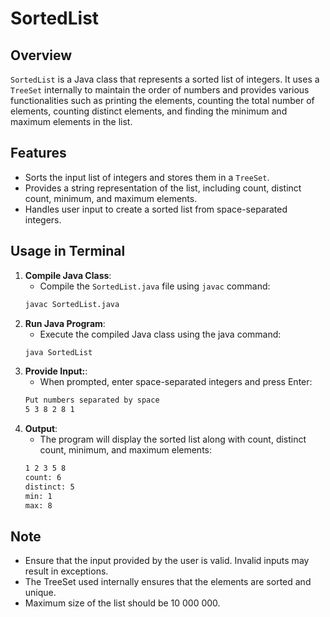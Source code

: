 # SortedList

## Overview
`SortedList` is a Java class that represents a sorted list of integers. It uses a `TreeSet` internally to maintain the order of numbers and provides various functionalities such as printing the elements, counting the total number of elements, counting distinct elements, and finding the minimum and maximum elements in the list.

## Features
- Sorts the input list of integers and stores them in a `TreeSet`.
- Provides a string representation of the list, including count, distinct count, minimum, and maximum elements.
- Handles user input to create a sorted list from space-separated integers.

## Usage in Terminal

1. **Compile Java Class**:
    - Compile the `SortedList.java` file using `javac` command:
   ```bash
   javac SortedList.java
2. **Run Java Program**:
    - Execute the compiled Java class using the java command:
   ```bash
   java SortedList
3. **Provide Input:**:
    - When prompted, enter space-separated integers and press Enter:
   ```bash
   Put numbers separated by space
   5 3 8 2 8 1
4. **Output**:
    - The program will display the sorted list along with count, distinct count, minimum, and maximum elements:
   ```bash
   1 2 3 5 8 
   count: 6
   distinct: 5
   min: 1
   max: 8
   
## Note
   - Ensure that the input provided by the user is valid. Invalid inputs may result in exceptions.
   - The TreeSet used internally ensures that the elements are sorted and unique.
   - Maximum size of the list should be 10 000 000.